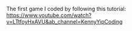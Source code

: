The first game I coded by following this tutorial: https://www.youtube.com/watch?v=LTtfoyHxAVU&ab_channel=KennyYipCoding
